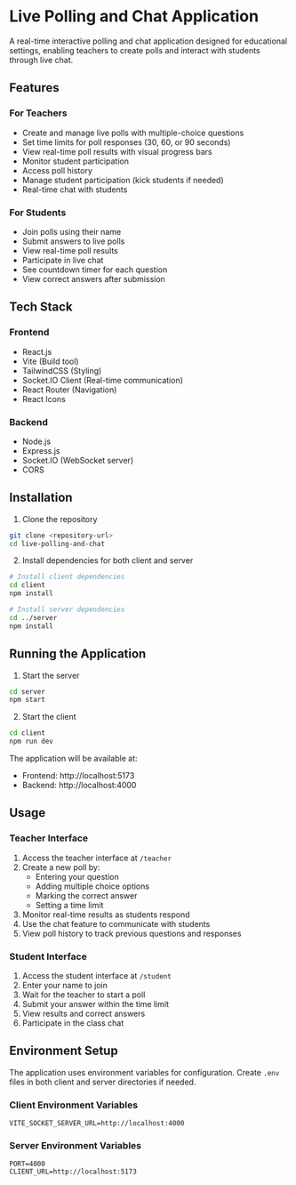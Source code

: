 # Live Polling and Chat Application

A real-time interactive polling and chat application designed for educational settings, enabling teachers to create polls and interact with students through live chat.

## Features

### For Teachers
- Create and manage live polls with multiple-choice questions
- Set time limits for poll responses (30, 60, or 90 seconds)
- View real-time poll results with visual progress bars
- Monitor student participation
- Access poll history
- Manage student participation (kick students if needed)
- Real-time chat with students

### For Students
- Join polls using their name
- Submit answers to live polls
- View real-time poll results
- Participate in live chat
- See countdown timer for each question
- View correct answers after submission

## Tech Stack

### Frontend
- React.js
- Vite (Build tool)
- TailwindCSS (Styling)
- Socket.IO Client (Real-time communication)
- React Router (Navigation)
- React Icons

### Backend
- Node.js
- Express.js
- Socket.IO (WebSocket server)
- CORS

## Installation

1. Clone the repository

```bash
git clone <repository-url>
cd live-polling-and-chat
```

2. Install dependencies for both client and server

```bash
# Install client dependencies
cd client
npm install

# Install server dependencies
cd ../server
npm install
```

## Running the Application

1. Start the server

```bash
cd server
npm start
```

2. Start the client

```bash
cd client
npm run dev
```

The application will be available at:
- Frontend: http://localhost:5173
- Backend: http://localhost:4000

## Usage

### Teacher Interface
1. Access the teacher interface at `/teacher`
2. Create a new poll by:
   - Entering your question
   - Adding multiple choice options
   - Marking the correct answer
   - Setting a time limit
3. Monitor real-time results as students respond
4. Use the chat feature to communicate with students
5. View poll history to track previous questions and responses

### Student Interface
1. Access the student interface at `/student`
2. Enter your name to join
3. Wait for the teacher to start a poll
4. Submit your answer within the time limit
5. View results and correct answers
6. Participate in the class chat

## Environment Setup

The application uses environment variables for configuration. Create `.env` files in both client and server directories if needed.

### Client Environment Variables
```env
VITE_SOCKET_SERVER_URL=http://localhost:4000
```

### Server Environment Variables
```env
PORT=4000
CLIENT_URL=http://localhost:5173
```
